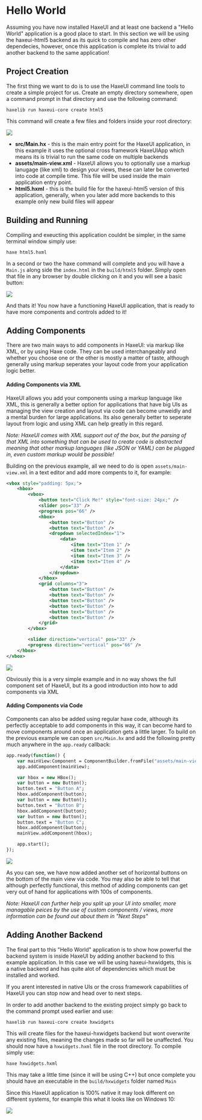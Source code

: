 Hello World
================================

Assuming you have now installed HaxeUI and at least one backend a "Hello World" application is a good place to start. In this section we will be using the haxeui-html5 backend as its quick to compile and has zero other dependecies, however, once this application is complete its trivial to add another backend to the same application!

Project Creation
-------------------------
The first thing we want to do is to use the HaxeUI command line tools to create a simple project for us. Create an empty directory somewhere, open a command prompt in that directory and use the following command:

```
haxelib run haxeui-core create html5
```

This command will create a few files and folders inside your root directory:

![](./_assets/hello-world-file_tree.png)

* **src/Main.hx** - this is the main entry point for the HaxeUI application, in this example it uses the optional cross framework HaxeUIApp which means its is trivial to run the same code on multiple backends
* **assets/main-view.xml** - HaxeUI allows you to optionally use a markup lanugage (like xml) to design your views, these can later be converted into code at compile time. This file will be used inside the main application entry point.
* **html5.hxml** - this is the build file for the haxeui-html5 version of this application, generally, when you later add more backends to this example only new build files will appear

Building and Running
-------------------------
Compiling and exeucting this application couldnt be simpler, in the same terminal window simply use:

```
haxe html5.hxml
```

In a second or two the haxe command will complete and you will have a `Main.js` along side the `index.html` in the `build/html5` folder. Simply open that file in any browser by double clicking on it and you will see a basic button:

![](./_assets/hello-world-button.png)

And thats it! You now have a functioning HaxeUI application, that is ready to have more components and controls added to it!


Adding Components
-------------------------
There are two main ways to add components in HaxeUI: via markup like XML, or by using Haxe code. They can be used interchangeably and whether you choose one or the other is mostly a matter of taste, although generally using markup seperates your layout code from your application logic better.

#### Adding Components via XML

HaxeUI allows you add your components using a markup language like XML, this is generally a better option for applications that have big UIs as managing the view creation and layout via code can become unweidly and a mental burden for large applications. Its also generally better to seperate layout from logic and using XML can help greatly in this regard.

_Note: HaxeUI comes with XML support out of the box, but the parsing of that XML into something that can be used to create code is abstracted meaning that other markup languages (like JSON or YAML) can be plugged in, even custom markup would be possible!_

Building on the previous example, all we need to do is open `assets/main-view.xml` in a text editor and add more compents to it, for example:

```xml
<vbox style="padding: 5px;">
    <hbox>
        <vbox>
            <button text="Click Me!" style="font-size: 24px;" />
            <slider pos="33" />
            <progress pos="66" />
            <hbox>
                <button text="Button" />
                <button text="Button" />
                <dropdown selectedIndex="1">
                    <data>
                        <item text="Item 1" />
                        <item text="Item 2" />
                        <item text="Item 3" />
                        <item text="Item 4" />
                    </data>
                </dropdown>
            </hbox>
            <grid columns="3">
                <button text="Button" />
                <button text="Button" />
                <button text="Button" />
                <button text="Button" />
                <button text="Button" />
                <button text="Button" />
            </grid>
        </vbox>

        <slider direction="vertical" pos="33" />
        <progress direction="vertical" pos="66" />
    </hbox>
</vbox>
```

![](./_assets/hello-world-ui2.png)

Obviously this is a very simple example and in no way shows the full component set of HaxeUI, but its a good introduction into how to add components via XML

#### Adding Components via Code

Components can also be added using regular haxe code, although its perfectly acceptable to add components in this way, it can become hard to move components around once an application gets a little larger. To build on the previous example we can open `src/Main.hx` and add the following pretty much anywhere in the `app.ready` callback:

```haxe
app.ready(function() {
    var mainView:Component = ComponentBuilder.fromFile("assets/main-view.xml");
    app.addComponent(mainView);

    var hbox = new HBox();
    var button = new Button();
    button.text = "Button A";
    hbox.addComponent(button);
    var button = new Button();
    button.text = "Button B";
    hbox.addComponent(button);
    var button = new Button();
    button.text = "Button C";
    hbox.addComponent(button);
    mainView.addComponent(hbox);

    app.start();
});
```

![](./_assets/hello-world-ui3.png)

As you can see, we have now added another set of horizontal buttons on the bottom of the main view via code. You may also be able to tell that although perfectly functional, this method of adding components can get very out of hand for applications with 100s of components.

_Note: HaxeUI can further help you split up your UI into smaller, more managable peices by the use of custom components / views, more information can be found out about them in "Next Steps"_

Adding Another Backend
-------------------------
The final part to this "Hello World" application is to show how powerful the backend system is inside HaxeUI by adding another backend to this example application. In this case we will be using haxeui-hxwidgets, this is a native backend and has quite alot of dependencies which must be installed and worked.

If you arent interested in native UIs or the cross framework capabilities of HaxeUI you can stop now and head over to next steps.

In order to add another backend to the existing project simply go back to the command prompt used earlier and use:

```
haxelib run haxeui-core create hxwidgets
```

This will create files for the haxeui-hxwidgets backend but wont overwrite any existing files, meaning the changes made so far will be unaffected. You should now have a `hxwidgets.hxml` file in the root directory. To compile simply use:

```
haxe hxwidgets.hxml
```

This may take a little time (since it will be using C++) but once complete you should have an executable in the `build/hxwidgets` folder named `Main`

Since this HaxeUI application is 100% native it may look different on different systems, for example this what it looks like on Windows 10:

![](./_assets/hello-world-ui4.png)


